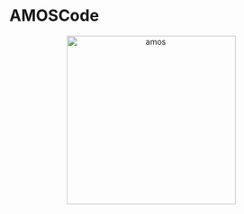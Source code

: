 # AMOSCode

<div align="center">
<img src="http://api.nukes.in/cms/icon?name=web:debug.svg" alt="amos" width="300px" height="300px"/>
</div>